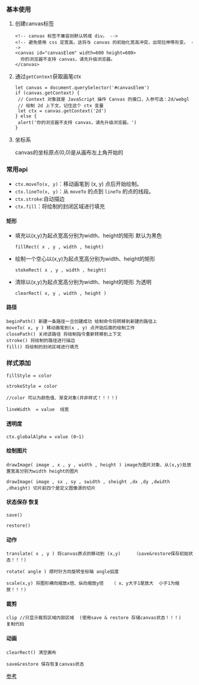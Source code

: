### 基本使用

1. 创建canvas标签

   ```
   <!-- canvas 标签不兼容则默认转成 div。 -->
   <!-- 避免使用 css 定宽高，这将与 canvas 的初始化宽高冲突，出现拉伸等形变。 -->
   <canvas id="canvasElem" width=600 height=600>
     你的浏览器不支持 canvas，请先升级浏览器。
   </canvas>
   ```

2. 通过`getContext`获取画笔ctx

   ```
   let canvas = document.querySelector('#canvasElem')
   if (canvas.getContext) {
   	// Context 对象就是 JavaScript 操作 Canvas 的接口，入参可选：2d/webgl
   	// 绘制 2d 上下文，记住这个 ctx 变量
   	let ctx = canvas.getContext('2d')
   } else {
   	alert('你的浏览器不支持 canvas，请先升级浏览器。')
   }
   
   ```

3. 坐标系

   canvas的坐标原点(0,0)是从画布左上角开始的

### 常用api

* `ctx.moveTo(x, y)`：移动画笔到 (x, y) 点后开始绘制。
* `ctx.lineTo(x, y)`：从 `moveTo` 的点到 `lineTo` 的点的线段。
* `ctx.stroke`:自动描边
* `ctx.fill`：将绘制的封闭区域进行填充



#### 矩形

* 填充以(x,y)为起点宽高分别为width、height的矩形 默认为黑色

    ```
    fillRect( x , y , width , height)  
    ```

* 绘制一个空心以(x,y)为起点宽高分别为width、height的矩形

  ```
  stokeRect( x , y , width , height)
  ```

* 清除以(x,y)为起点宽高分别为width、height的矩形 为透明 

  ```
  clearRect( x, y , width , height ) 
  ```

#### 路径

```
beginPath() 新建一条路径一旦创建成功 绘制命令将转移到新建的路径上
moveTo( x, y ) 移动画笔到(x , y) 点开始后面的绘制工作
closePath() 关闭该路径 将绘制指令重新转移到上下文
stroke() 将绘制的路径进行描边
fill() 将绘制的封闭区域进行填充
```



### 样式添加

```
fillStyle = color

strokeStyle = color 

//color 可以为颜色值、渐变对象(并非样式！！！！)

lineWidth  = value  线宽

```

#### 透明度

```
ctx.globalAlpha = value (0~1)
```

#### 绘制图片

```
drawImage( image , x , y , width , height ) image为图片对象、从(x,y)处放置宽高分别为width height的图片

drawImage( image , sx , sy , swidth , sheight ,dx ,dy ,dwidth ,dheight) 切片前四个是定义图像源的切片
```

#### 状态保存 恢复

```
save()

restore()

```

#### 动作

```
translate( x , y ) 将canvas原点的移动到 (x,y)     （save&restore保存初始状态！！！）

rotate( angle ) 顺时针方向旋转坐标轴 angle弧度

scale(x,y) 将图形横向缩放x倍、纵向缩放y倍   （ x、y大于1是放大  小于1为缩放！！！）

```

#### 裁剪

```
clip //只显示裁剪区域内部区域  (使用save & restore 存储canvas状态！！！)
复制代码
```

#### 动画

```
clearRect() 清空画布

save&restore 保存恢复canvas状态
```

[参考](https://juejin.cn/post/6844903722196140040#heading-33)

